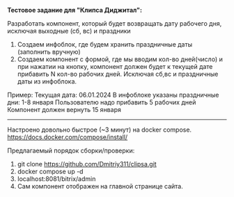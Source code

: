 **Тестовое задание для "Клипса Диджитал":**

Разработать компонент, который будет возвращать дату рабочего дня, исключая выходные (сб, вс) и праздники
1) Создаем инфоблок, где будем хранить праздничные даты (заполнить вручную)
2) Создаем компонент с формой, где мы вводим кол-во дней(число) и при нажатии на кнопку, компонент должен будет к текущей дате прибавить N кол-во рабочих дней.
   Исключая сб,вс и праздничные даты из инфоблока.

Пример:
Текущая дата: 06.01.2024
В инфоблоке указаны праздничные дни:  1-8 января
Пользователю надо прибавить 5 рабочих дней
Компонент должен вернуть 15 января

------

Настроено довольно быстрое (~3 минут) на docker compose.
https://docs.docker.com/compose/install/

Предлагаемый порядок сборки/проверки:

1. git clone https://github.com/Dmitriy311/clipsa.git
2. docker compose up -d
3. localhost:8081/bitrix/admin
4. Сам компонент отображен на главной странице сайта.
